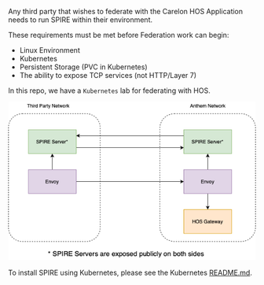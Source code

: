 Any third party that wishes to federate with the Carelon HOS Application needs to run SPIRE within their environment.

These requirements must be met before Federation work can begin:
- Linux Environment
- Kubernetes
- Persistent Storage (PVC in Kubernetes)
- The ability to expose TCP services (not HTTP/Layer 7)
 
In this repo, we have a `Kubernetes` lab for federating with HOS.

![](architecture.png)

To install SPIRE using Kubernetes, please see the Kubernetes [README.md](./k8s/README.md).